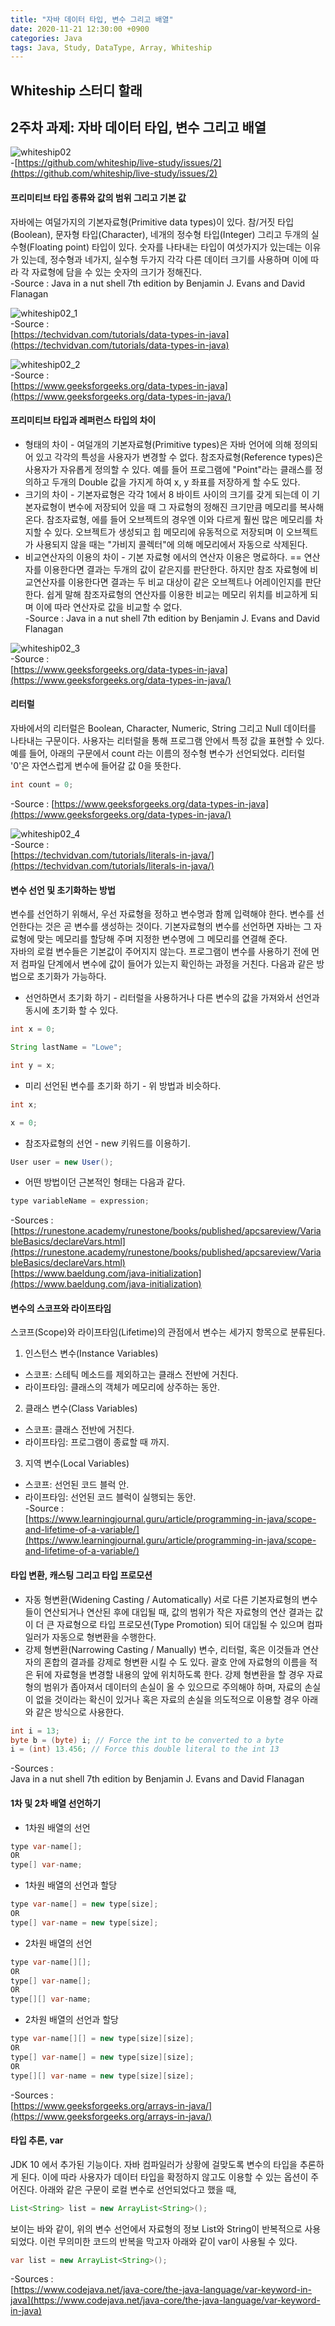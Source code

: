 ```yaml
---
title: "자바 데이터 타입, 변수 그리고 배열"
date: 2020-11-21 12:30:00 +0900
categories: Java
tags: Java, Study, DataType, Array, Whiteship
---
```

## Whiteship 스터디 할래

## 2주차 과제: 자바 데이터 타입, 변수 그리고 배열
![whiteship02](https://raw.githubusercontent.com/372dev/372dev.github.io/master/_posts/imgs/whiteship02.PNG)  
-[https://github.com/whiteship/live-study/issues/2](https://github.com/whiteship/live-study/issues/2)  

#### 프리미티브 타입 종류와 값의 범위 그리고 기본 값
자바에는 여덜가지의 기본자료형(Primitive data types)이 있다. 참/거짓 타입(Boolean), 문자형 타입(Character), 네개의 정수형 타입(Integer) 그리고 두개의 실수형(Floating point) 타입이 있다. 숫자를 나타내는 타입이 여섯가지가 있는데는 이유가 있는데, 정수형과 네가지, 실수형 두가지 각각 다른 데이터 크기를 사용하며 이에 따라 각 자료형에 담을 수 있는 숫자의 크기가 정해진다.  
-Source : Java in a nut shell 7th edition by Benjamin J. Evans and David Flanagan  

![whiteship02_1](https://raw.githubusercontent.com/372dev/372dev.github.io/master/_posts/imgs/whiteship02_1.jpg)  
-Source :  
[https://techvidvan.com/tutorials/data-types-in-java](https://techvidvan.com/tutorials/data-types-in-java)  

![whiteship02_2](https://raw.githubusercontent.com/372dev/372dev.github.io/master/_posts/imgs/whiteship02_2.jpg)  
-Source :  
[https://www.geeksforgeeks.org/data-types-in-java](https://www.geeksforgeeks.org/data-types-in-java/)  

#### 프리미티브 타입과 레퍼런스 타입의 차이
* 형태의 차이 - 여덜개의 기본자료형(Primitive types)은 자바 언어에 의해 정의되어 있고 각각의 특성을 사용자가 변경할 수 없다. 참조자료형(Reference types)은 사용자가 자유롭게 정의할 수 있다. 예를 들어 프로그램에 "Point"라는 클래스를 정의하고 두개의 Double 값을 가지게 하여 x, y 좌표를 저장하게 할 수도 있다.
* 크기의 차이 - 기본자료형은 각각 1에서 8 바이트 사이의 크기를 갖게 되는데 이 기본자료형이 변수에 저장되어 있을 때 그 자료형의 정해진 크기만큼 메모리를 복사해 온다. 참조자료형, 에를 들어 오브젝트의 경우엔 이와 다르게 훨씬 많은 메모리를 차지할 수 있다. 오브젝트가 생성되고 힙 메모리에 유동적으로 저장되며 이 오브젝트가 사용되지 않을 때는 "가비지 콜렉터"에 의해 메모리에서 자동으로 삭제된다.
* 비교연산자의 이용의 차이 - 기본 자료형 에서의 연산자 이용은 명료하다. == 연산자를 이용한다면 결과는 두개의 값이 같은지를 판단한다. 하지만 참조 자료형에 비교연산자를 이용한다면 결과는 두 비교 대상이 같은 오브젝트나 어레이인지를 판단한다. 쉽게 말해 참조자료형의 연산자를 이용한 비교는 메모리 위치를 비교하게 되며 이에 따라 연산자로 값을 비교할 수 없다.  
-Source : Java in a nut shell 7th edition by Benjamin J. Evans and David Flanagan  

![whiteship02_3](https://raw.githubusercontent.com/372dev/372dev.github.io/master/_posts/imgs/whiteship02_3.jpg)  
-Source :  
[https://www.geeksforgeeks.org/data-types-in-java](https://www.geeksforgeeks.org/data-types-in-java/)

#### 리터럴
자바에서의 리터럴은 Boolean, Character, Numeric, String 그리고 Null 데이터를 나타내는 구문이다. 사용자는 리터럴을 통해 프로그램 안에서 특정 값을 표현할 수 있다. 예를 들어, 아래의 구문에서 count 라는 이름의 정수형 변수가 선언되었다. 리터럴 '0'은 자연스럽게 변수에 들어갈 값 0을 뜻한다.  

``` Java
int count = 0;
```  

-Source :
[https://www.geeksforgeeks.org/data-types-in-java](https://www.geeksforgeeks.org/data-types-in-java/)  

![whiteship02_4](https://raw.githubusercontent.com/372dev/372dev.github.io/master/_posts/imgs/whiteship02_4.jpg)  
-Source :  
[https://techvidvan.com/tutorials/literals-in-java/](https://techvidvan.com/tutorials/literals-in-java/)  

#### 변수 선언 및 초기화하는 방법
변수를 선언하기 위해서, 우선 자료형을 정하고 변수명과 함께 입력해야 한다. 변수를 선언한다는 것은 곧 변수를 생성하는 것이다. 기본자료형의 변수를 선언하면 자바는 그 자료형에 맞는 메모리를 할당해 주며 지정한 변수명에 그 메모리를 연결해 준다.  
자바의 로컬 변수들은 기본값이 주어지지 않는다. 프로그램이 변수를 사용하기 전에 먼저 컴파일 단계에서 변수에 값이 들어가 있는지 확인하는 과정을 거친다. 다음과 같은 방법으로 초기화가 가능하다.  
* 선언하면서 초기화 하기 - 리터럴을 사용하거나 다른 변수의 값을 가져와서 선언과 동시에 초기화 할 수 있다.  

```java
int x = 0;

String lastName = "Lowe";

int y = x;
```  

* 미리 선언된 변수를 초기화 하기 - 위 방법과 비슷하다.  

```java
int x;

x = 0;
```  

* 참조자료형의 선언 - new 키워드를 이용하기.  

```java
User user = new User();
```  

* 어떤 방법이던 근본적인 형태는 다음과 같다.  

```java
type variableName = expression;
```  

-Sources :  
[https://runestone.academy/runestone/books/published/apcsareview/VariableBasics/declareVars.html](https://runestone.academy/runestone/books/published/apcsareview/VariableBasics/declareVars.html)  
[https://www.baeldung.com/java-initialization](https://www.baeldung.com/java-initialization)  

#### 변수의 스코프와 라이프타임
스코프(Scope)와 라이프타임(Lifetime)의 관점에서 변수는 세가지 항목으로 분류된다.  
1. 인스턴스 변수(Instance Variables)
  * 스코프: 스테틱 메소드를 제외하고는 클래스 전반에 거친다.
  * 라이프타임: 클래스의 객체가 메모리에 상주하는 동안.
2. 클래스 변수(Class Variables)
  * 스코프: 클래스 전반에 거친다.
  * 라이프타임: 프로그램이 종료할 때 까지.
3. 지역 변수(Local Variables)
  * 스코프: 선언된 코드 블럭 안.
  * 라이프타임: 선언된 코드 블럭이 실행되는 동안.  
-Source :  
[https://www.learningjournal.guru/article/programming-in-java/scope-and-lifetime-of-a-variable/](https://www.learningjournal.guru/article/programming-in-java/scope-and-lifetime-of-a-variable/)  

#### 타입 변환, 캐스팅 그리고 타입 프로모션
* 자동 형변환(Widening Casting / Automatically)
서로 다른 기본자료형의 변수들이 연산되거나 연산된 후에 대입될 때, 값의 범위가 작은 자료형의 연산 결과는 값이 더 큰 자료형으로 타입 프로모션(Type Promotion) 되어 대입될 수 있으며 컴파일러가 자동으로 형변환을 수행한다.  
* 강제 형변환(Narrowing Casting / Manually)
변수, 리터럴, 혹은 이것들과 연산자의 혼합의 결과를 강제로 형변환 시킬 수 도 있다. 괄호 안에 자료형의 이름을 적은 뒤에 자료형을 변경할 내용의 앞에 위치하도록 한다. 강제 형변환을 할 경우 자료형의 범위가 좁아져서 데이터의 손실이 올 수 있으므로 주의해야 하며, 자료의 손실이 없을 것이라는 확신이 있거나 혹은 자료의 손실을 의도적으로 이용할 경우 아래와 같은 방식으로 사용한다.  

```java
int i = 13;
byte b = (byte) i; // Force the int to be converted to a byte
i = (int) 13.456; // Force this double literal to the int 13
```  

-Sources :  
Java in a nut shell 7th edition by Benjamin J. Evans and David Flanagan  

#### 1차 및 2차 배열 선언하기
* 1차원 배열의 선언  

```java
type var-name[];
OR
type[] var-name;
```  

* 1차원 배열의 선언과 할당  

```java
type var-name[] = new type[size];
OR
type[] var-name = new type[size];
```  

* 2차원 배열의 선언  

```java
type var-name[][];
OR
type[] var-name[];
OR
type[][] var-name;
```  

* 2차원 배열의 선언과 할당  

```java
type var-name[][] = new type[size][size];
OR
type[] var-name[] = new type[size][size];
OR
type[][] var-name = new type[size][size];
```  

-Sources :  
[https://www.geeksforgeeks.org/arrays-in-java/](https://www.geeksforgeeks.org/arrays-in-java/)  

#### 타입 추론, var
JDK 10 에서 추가된 기능이다. 자바 컴파일러가 상황에 걸맞도록 변수의 타입을 추론하게 된다. 이에 따라 사용자가 데이터 타입을 확정하지 않고도 이용할 수 있는 옵션이 주어진다. 아래와 같은 구문이 로컬 변수로 선언되었다고 했을 때,  

```java
List<String> list = new ArrayList<String>();
```  

보이는 바와 같이, 위의 변수 선언에서 자료형의 정보 List와 String이 반복적으로 사용 되었다. 이런 무의미한 코드의 반복을 막고자 아래와 같이 var이 사용될 수 있다.  

```java
var list = new ArrayList<String>();
```  

-Sources :  
[https://www.codejava.net/java-core/the-java-language/var-keyword-in-java](https://www.codejava.net/java-core/the-java-language/var-keyword-in-java)  
